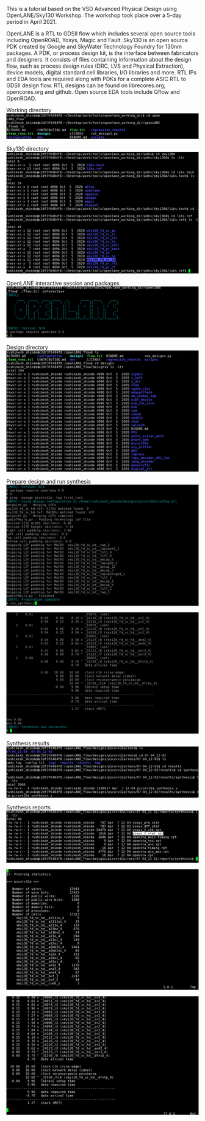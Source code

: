 This is a tutorial based on the VSD Advanced Physical Design using OpenLANE/Sky130 Workshop. The workshop took place over a 5-day period in April 2021. 

OpenLANE is a RTL to GDSII flow which includes several open source tools including OpenROAD, Yosys, Magic and Fault. Sky130 is an open source PDK created by Google and SkyWater Technology Foundry for 130nm packages. A PDK, or process design kit, is the interface between fabricators and designers. It consists of files containing information about the design flow, such as process design rules (DRC, LVS and Physical Extraction), device models, digital standard cell libraries, I/O libraries and more. RTL IPs and EDA tools are required along with PDKs for a complete ASIC RTL to GDSII design flow. RTL designs can be found on librecores.org, opencores.org and github. Open source EDA tools include Qflow and OpenROAD.

Working directory
![](/images/1.png)

Sky130 directory
![](/images/3.png)

OpenLANE interactive session and packages
![](/images/2.png)

Design directory
![](/images/4.png)

Prepare design and run synthesis
![](/images/5.png)

![](/images/6.png)

Synthesis results
![](/images/10.png)

Synthesis reports
![](/images/7.png)

![](/images/8.png)

![](/images/9.png)



